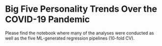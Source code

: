 # Big Five Personality Trends Over the COVID-19 Pandemic
Please find the notebook where many of the analyses were conducted as well as the five ML-generated regression pipelines (10-fold CV).
